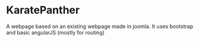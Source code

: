 # KaratePanther

A webpage based on an existing webpage made in joomla.
It uses bootstrap and basic angularJS (mostly for routing)

